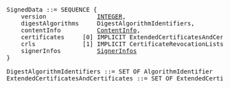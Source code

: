 <pre>
SignedData ::= SEQUENCE {
    version              <a href="integer.md">INTEGER</a>,
    digestAlgorithms     DigestAlgorithmIdentifiers,
    contentInfo          <a href="rfc2315-content-info.md">ContentInfo</a>,
    certificates     [0] IMPLICIT ExtendedCertificatesAndCertificates OPTIONAL,
    crls             [1] IMPLICIT CertificateRevocationLists OPTIONAL,
    signerInfos          <a href="rfc2315-signer-infos.md">SignerInfos</a>
}

DigestAlgorithmIdentifiers ::= SET OF <a herf="algorithm-identifier.md">AlgorithmIdentifier</a>
ExtendedCertificatesAndCertificates ::= SET OF <a herf="rfc2315-extended-certificate-or-certificate.md">ExtendedCertificateOrCertificate</a>
</pre>
